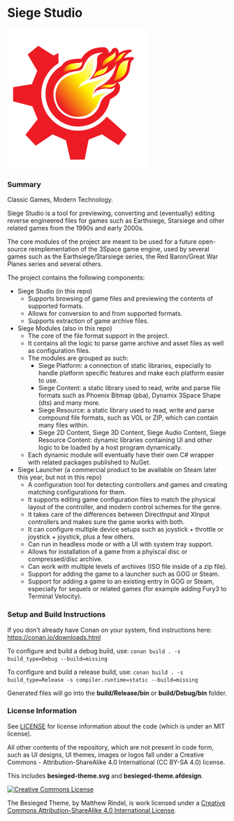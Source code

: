 # Siege Studio

<img height="320" width="320" src="logo/logo.svg" alt="Open Siege logo" />

### Summary

Classic Games, Modern Technology.

Siege Studio is a tool for previewing, converting and (eventually) editing reverse engineered files for games such as Earthsiege, Starsiege and other related games from the 1990s and early 2000s.

The core modules of the project are meant to be used for a future open-source reimplementation of the 3Space game engine, used by several games such as the Earthsiege/Starsiege series, the Red Baron/Great War Planes series and several others.

The project contains the following components:
* Siege Studio (in this repo)
  * Supports browsing of game files and previewing the contents of supported formats.
  * Allows for conversion to and from supported formats.
  * Supports extraction of game archive files.
* Siege Modules (also in this repo)
  * The core of the file format support in the project. 
  * It contains all the logic to parse game archive and asset files as well as configuration files.
  * The modules are grouped as such:
      * Siege Platform: a connection of static libraries, especially to handle platform specific features and make each platform easier to use.
      * Siege Content: a static library used to read, write and parse file formats such as Phoenix Bitmap (pba), Dynamix 3Space Shape (dts) and many more.
      * Siege Resource: a static library used to read, write and parse compound file formats, such as VOL or ZIP, which can contain many files within.
      * Siege 2D Content, Siege 3D Content, Siege Audio Content, Siege Resource Content: dynamic libraries containing UI and other logic to be loaded by a host program dynamically.
  * Each dynamic module will eventually have their own C# wrapper with related packages published to NuGet.    
* Siege Launcher (a commercial product to be available on Steam later this year, but not in this repo)
  * A configuration tool for detecting controllers and games and creating matching configurations for them.
  * It supports editing game configuration files to match the physical layout of the controller, and modern control schemes for the genre.
  * It takes care of the differences between DirectInput and XInput controllers and makes sure the game works with both.
  * It can configure multiple device setups such as joystick + throttle or joystick + joystick, plus a few others.
  * Can run in headless mode or with a UI with system tray support.
  * Allows for installation of a game from a phyiscal disc or compressed/disc archive.
  * Can work with multiple levels of archives (ISO file inside of a zip file).
  * Support for adding the game to a launcher such as GOG or Steam.
  * Support for adding a game to an existing entry in GOG or Steam, especially for sequels or related games (for example adding Fury3 to Terminal Velocity).

### Setup and Build Instructions
If you don't already have Conan on your system, find instructions here: https://conan.io/downloads.html

To configure and build a debug build, use:
```conan build . -s build_type=Debug --build=missing```

To configure and build a release build, use:
```conan build . -s build_type=Release -s compiler.runtime=static --build=missing```

Generated files will go into the **build/Release/bin** or **build/Debug/bin** folder.

### License Information

See [LICENSE](LICENSE) for license information about the code (which is under an MIT license).

All other contents of the repository, which are not present in code form, such as UI designs, UI themes, images or logos fall under a Creative Commons - Attribution-ShareAlike 4.0 International (CC BY-SA 4.0) license.

This includes **besieged-theme.svg** and **besieged-theme.afdesign**.

<a rel="license" href="http://creativecommons.org/licenses/by-sa/4.0/"><img alt="Creative Commons License" style="border-width:0" src="https://i.creativecommons.org/l/by-sa/4.0/88x31.png" /></a>

The Besieged Theme, by Matthew Rindel, is work licensed under a <a rel="license" href="http://creativecommons.org/licenses/by-sa/4.0/">Creative Commons Attribution-ShareAlike 4.0 International License</a>.
